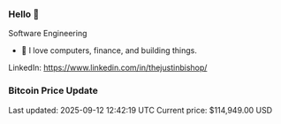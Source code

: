 ### Hello 🤙  

Software Engineering

- 🔭 I love computers, finance, and building things.
  
LinkedIn: https://www.linkedin.com/in/thejustinbishop/  






























































































































































































































































































































































































































































































































































































































































































































































































































































































































































































































































































### Bitcoin Price Update
Last updated: 2025-09-12 12:42:19 UTC
Current price: $114,949.00 USD

